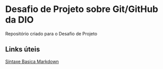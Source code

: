 # Desafio de Projeto sobre Git/GitHub da DIO
Repositório criado para o Desafio de Projeto

## Links úteis
[Síntaxe Basica Markdown](https://www.markdownguide.org/basic-syntax/)
